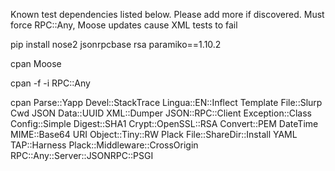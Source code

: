 Known test dependencies listed below. Please add more if discovered.
Must force RPC::Any, Moose updates cause XML tests to fail

pip install nose2 jsonrpcbase rsa paramiko==1.10.2

cpan Moose

cpan -f -i RPC::Any

cpan Parse::Yapp Devel::StackTrace Lingua::EN::Inflect Template File::Slurp Cwd JSON Data::UUID XML::Dumper JSON::RPC::Client Exception::Class Config::Simple Digest::SHA1 Crypt::OpenSSL::RSA Convert::PEM DateTime MIME::Base64 URI Object::Tiny::RW Plack File::ShareDir::Install YAML TAP::Harness Plack::Middleware::CrossOrigin RPC::Any::Server::JSONRPC::PSGI

